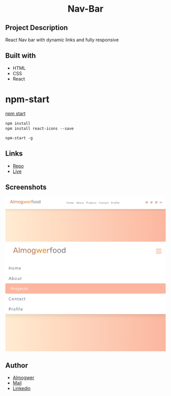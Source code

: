 <h1 align="center">Nav-Bar</h1>

## Project Description

React Nav bar with dynamic links and fully responsive

## Built with

- HTML
- CSS
- React

# npm-start

[npm start](https://docs.npmjs.com/cli/v7/commands/npm-start)

```
npm install
npm install react-icons --save
```

```
npm-start -g

```

## Links

- [Repo](https://github.com/AlmogWer/nav-bar "Navbar Repo")
- [Live](https://almogwer-navbar.netlify.app/ "Live View")

## Screenshots

![](img/Capture.PNG "Home Page")
![](img/Capture2.PNG "Home Page - Smaller")

## Author

- [Almogwer](https://github.com/almogwer)
- [Mail](mailto:Almogish@gmail.com?Subject=Hi% "Hi!")
- [Linkedin](https://www.linkedin.com/in/almogwertzberger/)
